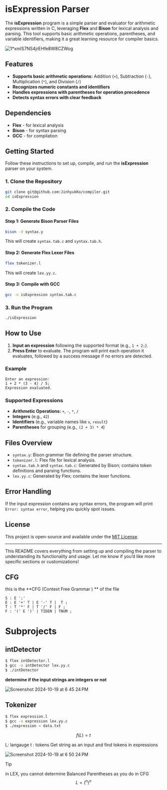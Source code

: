 
# isExpression Parser

The **isExpression** program is a simple parser and evaluator for arithmetic expressions written in C, leveraging **Flex** and **Bison** for lexical analysis and parsing. This tool supports basic arithmetic operations, parentheses, and variable identifiers, making it a great learning resource for compiler basics.

![1*xmlS7NS4jrEHfe8W8CZWog](https://github.com/user-attachments/assets/156f6086-9ebe-4c52-936e-af4f4bc74c1d)

## Features

- **Supports basic arithmetic operations:** Addition (`+`), Subtraction (`-`), Multiplication (`*`), and Division (`/`)
- **Recognizes numeric constants and identifiers**
- **Handles expressions with parentheses for operation precedence**
- **Detects syntax errors with clear feedback**

## Dependencies

- **Flex** - for lexical analysis
- **Bison** - for syntax parsing
- **GCC** - for compilation

## Getting Started

Follow these instructions to set up, compile, and run the **isExpression** parser on your system.

### 1. Clone the Repository

```bash
git clone git@github.com:JinhyukKo/compiler.git
cd isExpression
```

### 2. Compile the Code

#### Step 1: Generate Bison Parser Files

```bash
bison -d syntax.y
```

This will create `syntax.tab.c` and `syntax.tab.h`.

#### Step 2: Generate Flex Lexer Files

```bash
flex tokenizer.l
```

This will create `lex.yy.c`.

#### Step 3: Compile with GCC

```bash
gcc -o isExpression syntax.tab.c
```

### 3. Run the Program

```bash
./isExpression
```

## How to Use

1. **Input an expression** following the supported format (e.g., `1 + 2;`).
2. **Press Enter** to evaluate. The program will print each operation it evaluates, followed by a success message if no errors are detected.

### Example

```plaintext
Enter an expression:
1 + 2 * (3 - 4) / 5;
Expression evaluated.
```

### Supported Expressions

- **Arithmetic Operations:** `+`, `-`, `*`, `/`
- **Integers** (e.g., `42`)
- **Identifiers** (e.g., variable names like `x`, `result`)
- **Parentheses** for grouping (e.g., `(2 + 3) * 4`)

## Files Overview

- `syntax.y`: Bison grammar file defining the parser structure.
- `tokenizer.l`: Flex file for lexical analysis.
- `syntax.tab.h` and `syntax.tab.c`: Generated by Bison; contains token definitions and parsing functions.
- `lex.yy.c`: Generated by Flex; contains the lexer functions.

## Error Handling

If the input expression contains any syntax errors, the program will print `Error: syntax error`, helping you quickly spot issues.

## License

This project is open-source and available under the [MIT License](LICENSE).

--- 

This README covers everything from setting up and compiling the parser to understanding its functionality and usage. Let me know if you’d like more specific sections or customizations!


## CFG
this is the **CFG (Context Free Grammar ) ** of the file 
```ebnf
S : E ';'
E : E '+' T | E '-' T |  T ;
T : T '*' F | T '/' F | F ;
F : '(' E ')' | TIDEN | TNUM ;
```

# Subprojects

## intDetector 


```bash
$ flex intDetector.l
$ gcc -o intDetector lex.yy.c
$ ./intDetector
```

**determine if the input strings are integers or not**


![Screenshot 2024-10-19 at 6 45 24 PM](https://github.com/user-attachments/assets/721546da-8d72-4844-8cbb-6a73a179e43a)


## Tokenizer

```bash
$ flex expression.l
$ gcc -o expression lex.yy.c
$ ./expression < data.txt
```

$$f(L)=t$$

L: langauge 
t : tokens
Get string as an input and find tokens in expressions

![Screenshot 2024-10-19 at 6 50 24 PM](https://github.com/user-attachments/assets/5983f157-b4ce-4ecc-9192-250dc6ee8f6d)

>[!tip]
> in LEX, you cannot determine Balanced Parentheses as you do in CFG
$$L={(^n)^n}$$



